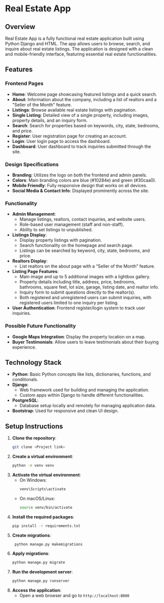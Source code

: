 # Real Estate App

## Overview

Real Estate App is a fully functional real estate application built using Python Django and HTML. The app allows users to browse, search, and inquire about real estate listings. The application is designed with a clean and mobile-friendly interface, featuring essential real estate functionalities.

## Features

### Frontend Pages
- **Home**: Welcome page showcasing featured listings and a quick search.
- **About**: Information about the company, including a list of realtors and a "Seller of the Month" feature.
- **Listings**: Browse available real estate listings with pagination.
- **Single Listing**: Detailed view of a single property, including images, property details, and an inquiry form.
- **Search**: Search for properties based on keywords, city, state, bedrooms, and price.
- **Register**: User registration page for creating an account.
- **Login**: User login page to access the dashboard.
- **Dashboard**: User dashboard to track inquiries submitted through the site.

### Design Specifications
- **Branding**: Utilizes the logo on both the frontend and admin panels.
- **Colors**: Main branding colors are blue (#10284e) and green (#30caa0).
- **Mobile Friendly**: Fully responsive design that works on all devices.
- **Social Media & Contact Info**: Displayed prominently across the site.

### Functionality
- **Admin Management**: 
  - Manage listings, realtors, contact inquiries, and website users.
  - Role-based user management (staff and non-staff).
  - Ability to set listings to unpublished.
- **Listings Display**: 
  - Display property listings with pagination.
  - Search functionality on the homepage and search page.
  - Listings can be searched by keyword, city, state, bedrooms, and price.
- **Realtors Display**: 
  - List realtors on the about page with a “Seller of the Month” feature.
- **Listing Page Features**:
  - Main image and up to 5 additional images with a lightbox gallery.
  - Property details including title, address, price, bedrooms, bathrooms, square feet, lot size, garage, listing date, and realtor info.
  - Inquiry form to submit questions directly to the realtor(s).
  - Both registered and unregistered users can submit inquiries, with registered users limited to one inquiry per listing.
- **User Authentication**: Frontend register/login system to track user inquiries.

### Possible Future Functionality
- **Google Maps Integration**: Display the property location on a map.
- **Buyer Testimonials**: Allow users to leave testimonials about their buying experience.

## Technology Stack

- **Python**: Basic Python concepts like lists, dictionaries, functions, and conditionals.
- **Django**: 
  - Web framework used for building and managing the application.
  - Custom apps within Django to handle different functionalities.
- **PostgreSQL**: 
  - Database setup locally and remotely for managing application data.
- **Bootstrap**: Used for responsive and clean UI design.

## Setup Instructions

1. **Clone the repository**:
    ```bash
    git clone <Project link>
    ```
2. **Create a virtual environment**:
    ```bash
    python -m venv venv
    ```
3. **Activate the virtual environment**:
    - On Windows:
      ```bash
      venv\Scripts\activate
      ```
    - On macOS/Linux:
      ```bash
      source venv/bin/activate
      ```
4. **Install the required packages**:
    ```bash
    pip install -r requirements.txt
    ```
5. **Create migrations**:
    ```bash
     python manage.py makemigrations
    ```
6. **Apply migrations**:
    ```bash
    python manage.py migrate
    ```
7. **Run the development server**:
    ```bash
    python manage.py runserver
    ```
8. **Access the application**:
    - Open a web browser and go to `http://localhost:8000`
